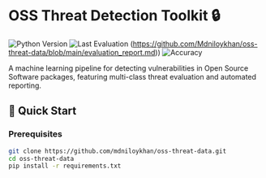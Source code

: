 # OSS Threat Detection Toolkit 🔒

![Python Version](https://img.shields.io/badge/python-3.8%2B-blue)
![Last Evaluation](https://img.shields.io/badge/dynamic/json?url=https%3A%2F%2Fraw.githubusercontent.com%2Fmdniloykhan%2Foss-threat-data%2Fmain%2Fdocs%2Flast_eval.json&query=date&label=last%20evaluation)
(https://github.com/Mdniloykhan/oss-threat-data/blob/main/evaluation_report.md))
![Accuracy](https://img.shields.io/badge/accuracy-85%25-yellowgreen)

A machine learning pipeline for detecting vulnerabilities in Open Source Software packages, featuring multi-class threat evaluation and automated reporting.

## 🚀 Quick Start

### Prerequisites
```bash
git clone https://github.com/mdniloykhan/oss-threat-data.git
cd oss-threat-data
pip install -r requirements.txt
